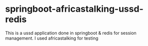 # springboot-africastalking-ussd-redis
This is a ussd application done in springboot &amp; redis for session management. I used africastalking for testing
